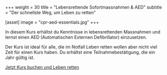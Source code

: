 +++
weight = 30
title = "Lebensrettende Sofortmassnahmen & AED"
subtitle = "Der schnellste Weg, um Leben zu retten"

[asset]
  image = "cpr-aed-essentials.jpg"
+++

In diesem Kurs erhältst du Kenntnisse in lebensrettenden Massnahmen und lernst einen AED (Automatischen Externen Defibrillator) einzusetzen.

Der Kurs ist ideal für alle, die im Notfall Leben retten wollen aber nicht viel Zeit für einen Kurs haben.
Du erhältst eine Teilnahmebestätigung, die ein Jahr gültig ist.

[Jetzt Kurs buchen und Leben retten](/kurse/hlw-und-aed/)